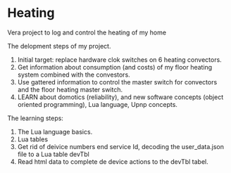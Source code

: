 # Heating
Vera project to log and control the heating of my home

The delopment steps of my project.
1. Initial target: replace hardware clok switches on 6 heating convectors.
2. Get information about consumption (and costs) of my floor heating system combined with the convestors.
3. Use gattered information to control the master switch for convectors and the floor heating master switch.
4. LEARN about domotics (reliability), and new software concepts (object oriented programming), Lua language, Upnp concepts.

The learning steps:
1. The Lua language basics.
2. Lua tables
3. Get rid of deivice numbers end service Id, decoding the user_data.json file to a Lua table devTbl
4. Read html data to complete de device actions to the devTbl tabel. 
